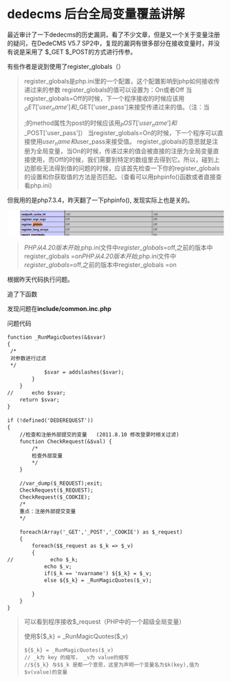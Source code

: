 # dedecms 后台全局变量覆盖讲解

最近审计了一下dedecms的历史漏洞，看了不少文章，但是又一个关于变量注册的疑问，在DedeCMS V5.7 SP2中，复现的漏洞有很多部分在接收变量时，并没有说是采用了 $_GET $_POST的方式进行传参。

有些作者是说到使用了register_globals（）

> register_globals是php.ini里的一个配置，这个配置影响到php如何接收传递过来的参数
> register_globals的值可以设置为：On或者Off
> 当register_globals=Off的时候，下一个程序接收的时候应该用$_GET['user_name']和$_GET['user_pass']来接受传递过来的值。（注：当<form>;的method属性为post的时候应该用$_POST['user_name']和$_POST['user_pass']）
> 当register_globals=On的时候，下一个程序可以直接使用$user_name和$user_pass来接受值。
> register_globals的意思就是注册为全局变量，当On的时候，传递过来的值会被直接的注册为全局变量直接使用，而Off的时候，我们需要到特定的数组里去得到它。所以，碰到上边那些无法得到值的问题的时候，应该首先检查一下你的register_globals的设置和你获取值的方法是否匹配。（查看可以用phpinfo()函数或者直接查看php.ini）

 但我用的是php7.3.4，昨天翻了一下phpinfo(), 发现实际上也是关的。

![](问题.png)

> *PHP从4.20版本开始*,php.ini文件中*register_globals*=off,之前的版本中register_globals =on*PHP从4.20版本开始*,php.ini文件中*register_globals*=off,之前的版本中register_globals =on

根据昨天代码执行问题。

追了下函数

发现问题在**include/common.inc.php**

问题代码

```
function _RunMagicQuotes(&$svar)
{
 /*
 对参数进行过滤
 */
            $svar = addslashes($svar);
        }
    }
//      echo $svar;
    return $svar;
}

if (!defined('DEDEREQUEST'))
{
    //检查和注册外部提交的变量   (2011.8.10 修改登录时相关过滤)
    function CheckRequest(&$val) {
        /*
        检查外部变量
        */
    }

    //var_dump($_REQUEST);exit;
    CheckRequest($_REQUEST);
	CheckRequest($_COOKIE);
	/*
	重点：注册外部提交变量
	*/

    foreach(Array('_GET','_POST','_COOKIE') as $_request)
    {
        foreach($$_request as $_k => $_v)
		{
//            echo $_k;
            echo $_v;
			if($_k == 'nvarname') ${$_k} = $_v;
			else ${$_k} = _RunMagicQuotes($_v);

		}
    }
}
```



> 可以看到程序接收$_request（PHP中的一个超级全局变量）
>
> 使用${$_k} = _RunMagicQuotes($_v)
>
> ```
> ${$_k} = _RunMagicQuotes($_v)
> // _k为 key 的缩写， _v为 value的缩写
> //${$_k} 与$$_k 是都一个意思，这里为声明一个变量名为$k(key),值为$v(value)的变量
> ```
>
> 